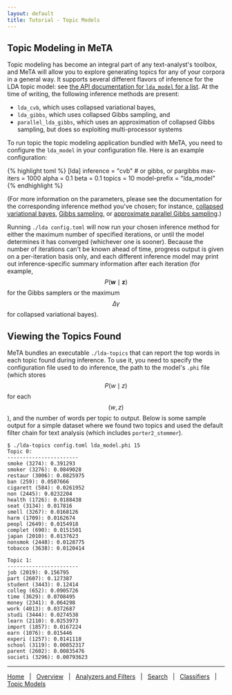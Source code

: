 ```yaml
---
layout: default
title: Tutorial - Topic Models
---
```


## Topic Modeling in MeTA

Topic modeling has become an integral part of any text-analyst's toolbox,
and MeTA will allow you to explore generating topics for any of your
corpora in a general way. It supports several different flavors of
inference for the LDA topic model: see [the API documentation for
`lda_model` for a list](doxygen/classmeta_1_1topics_1_1lda__model.html).
At the time of writing, the following inference methods are present:

- `lda_cvb`, which uses collapsed variational bayes,
- `lda_gibbs`, which uses collapsed Gibbs sampling, and
- `parallel_lda_gibbs`, which uses an approximation of collapsed Gibbs
   sampling, but does so exploiting multi-processor systems

To run topic the topic modeling application bundled with MeTA, you need to
configure the `lda_model` in your configuration file. Here is an example
configuration:

{% highlight toml %}
[lda]
inference = "cvb" # or gibbs, or pargibbs
max-iters = 1000
alpha = 0.1
beta = 0.1
topics = 10
model-prefix = "lda_model"
{% endhighlight %}

(For more information on the parameters, please see the documentation for
the corresponding inference method you've chosen; for instance, [collapsed
variational bayes](doxygen/classmeta_1_1topics_1_1lda__cvb.html), [Gibbs
sampling](doxygen/classmeta_1_1topics_1_1lda__gibbs.html), or [approximate
parallel Gibbs
sampling](doxygen/classmeta_1_1topics_1_1parallel__lda__gibbs.html).)

Running `./lda config.toml` will now run your chosen inference method for
either the maximum number of specified iterations, or until the model
determines it has converged (whichever one is sooner). Because the number
of iterations can't be known ahead of time, progress output is given on a
per-iteration basis only, and each different inference model may print out
inference-specific summary information after each iteration (for example,
$$P(\mathbf{w} \mid \mathbf{z})$$ for the Gibbs samplers or the maximum
$$\Delta \gamma$$ for collapsed variational bayes).

## Viewing the Topics Found

MeTA bundles an executable `./lda-topics` that can report the top words in
each topic found during inference. To use it, you need to specify the
configuration file used to do inference, the path to the model's `.phi`
file (which stores $$P(w\mid z)$$ for each $$(w, z)$$), and the number of words
per topic to output. Below is some sample output for a simple dataset where
we found two topics and used the default filter chain for text analysis
(which includes `porter2_stemmer`).

~~~
$ ./lda-topics config.toml lda_model.phi 15
Topic 0:
-----------------------
smoke (3274): 0.391293
smoker (3276): 0.0849028
restaur (3006): 0.0825975
ban (259): 0.0507666
cigarett (584): 0.0261952
non (2445): 0.0232204
health (1726): 0.0188438
seat (3134): 0.017816
smell (3267): 0.0168126
harm (1709): 0.0162674
peopl (2649): 0.0154918
complet (690): 0.0151501
japan (2010): 0.0137623
nonsmok (2448): 0.0128775
tobacco (3638): 0.0120414

Topic 1:
-----------------------
job (2019): 0.156795
part (2607): 0.127387
student (3443): 0.12414
colleg (652): 0.0905726
time (3629): 0.0708495
money (2341): 0.064298
work (4013): 0.0372687
studi (3444): 0.0274538
learn (2110): 0.0253973
import (1857): 0.0167224
earn (1076): 0.015446
experi (1257): 0.0141118
school (3119): 0.00852317
parent (2602): 0.00835476
societi (3296): 0.00793623
~~~

---

[Home]({{site.baseurl}}/)
&nbsp; | &nbsp;
[Overview]({{site.baseurl}}/overview-tutorial.html)
&nbsp; | &nbsp;
[Analyzers and Filters]({{site.baseurl}}/analyzers-filters-tutorial.html)
&nbsp; | &nbsp;
[Search]({{site.baseurl}}/search-tutorial.html)
&nbsp; | &nbsp;
[Classifiers]({{site.baseurl}}/classify-tutorial.html)
&nbsp; | &nbsp;
[Topic Models]({{site.baseurl}}/topic-models-tutorial.html)
